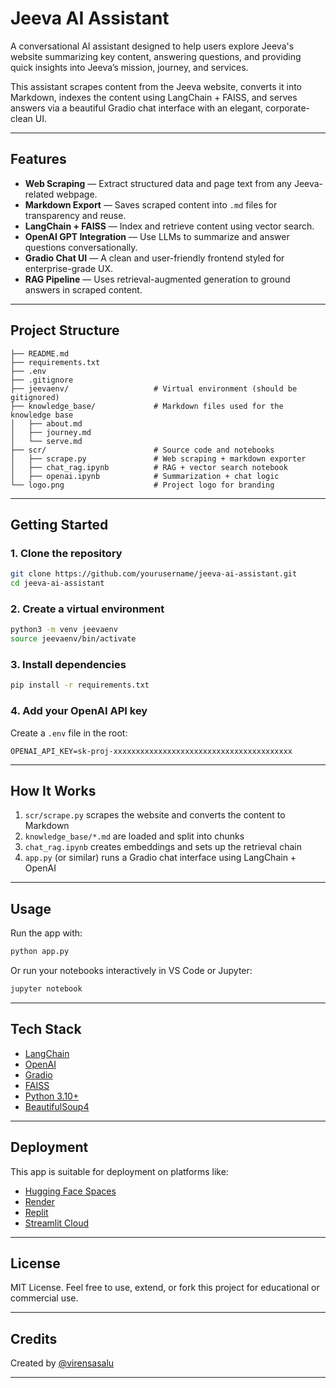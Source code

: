
#   Jeeva AI Assistant

A conversational AI assistant designed to help users explore Jeeva's website summarizing key content, answering questions, and providing quick insights into Jeeva’s mission, journey, and services.

This assistant scrapes content from the Jeeva website, converts it into Markdown, indexes the content using LangChain + FAISS, and serves answers via a beautiful Gradio chat interface with an elegant, corporate-clean UI.

---

##  Features

-  **Web Scraping** — Extract structured data and page text from any Jeeva-related webpage.
-  **Markdown Export** — Saves scraped content into `.md` files for transparency and reuse.
- **LangChain + FAISS** — Index and retrieve content using vector search.
- **OpenAI GPT Integration** — Use LLMs to summarize and answer questions conversationally.
- **Gradio Chat UI** — A clean and user-friendly frontend styled for enterprise-grade UX.
- **RAG Pipeline** — Uses retrieval-augmented generation to ground answers in scraped content.

---

## Project Structure

```
├── README.md  
├── requirements.txt  
├── .env  
├── .gitignore  
├── jeevaenv/                   # Virtual environment (should be gitignored)  
├── knowledge_base/             # Markdown files used for the knowledge base  
│   ├── about.md  
│   ├── journey.md  
│   └── serve.md  
├── scr/                        # Source code and notebooks  
│   ├── scrape.py               # Web scraping + markdown exporter  
│   ├── chat_rag.ipynb          # RAG + vector search notebook  
│   ├── openai.ipynb            # Summarization + chat logic  
└── logo.png                    # Project logo for branding
```

---

##  Getting Started

### 1. Clone the repository

```bash
git clone https://github.com/yourusername/jeeva-ai-assistant.git
cd jeeva-ai-assistant
```

### 2. Create a virtual environment

```bash
python3 -m venv jeevaenv
source jeevaenv/bin/activate
```

### 3. Install dependencies

```bash
pip install -r requirements.txt
```

### 4. Add your OpenAI API key

Create a `.env` file in the root:

```
OPENAI_API_KEY=sk-proj-xxxxxxxxxxxxxxxxxxxxxxxxxxxxxxxxxxxxxxxx
```

---

##  How It Works

1. `scr/scrape.py` scrapes the website and converts the content to Markdown
2. `knowledge_base/*.md` are loaded and split into chunks
3. `chat_rag.ipynb` creates embeddings and sets up the retrieval chain
4. `app.py` (or similar) runs a Gradio chat interface using LangChain + OpenAI

---

##  Usage

Run the app with:

```bash
python app.py
```

Or run your notebooks interactively in VS Code or Jupyter:

```bash
jupyter notebook
```

---

## Tech Stack

- [LangChain](https://www.langchain.com/)
- [OpenAI](https://platform.openai.com/)
- [Gradio](https://gradio.app/)
- [FAISS](https://github.com/facebookresearch/faiss)
- [Python 3.10+](https://www.python.org/)
- [BeautifulSoup4](https://www.crummy.com/software/BeautifulSoup/)



---

##  Deployment

This app is suitable for deployment on platforms like:

- [Hugging Face Spaces](https://huggingface.co/spaces)
- [Render](https://render.com/)
- [Replit](https://replit.com/)
- [Streamlit Cloud](https://streamlit.io/cloud)



---

##  License

MIT License. Feel free to use, extend, or fork this project for educational or commercial use.

---

## Credits

Created by [@virensasalu](https://github.com/virensasalu)

---
